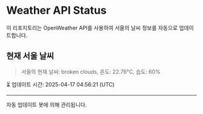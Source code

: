 
# Weather API Status

이 리포지토리는 OpenWeather API를 사용하여 서울의 날씨 정보를 자동으로 업데이트합니다.

## 현재 서울 날씨
> 서울의 현재 날씨: broken clouds, 온도: 22.76°C, 습도: 60%

⏳ 업데이트 시간: 2025-04-17 04:56:21 (UTC)

---
자동 업데이트 봇에 의해 관리됩니다.
